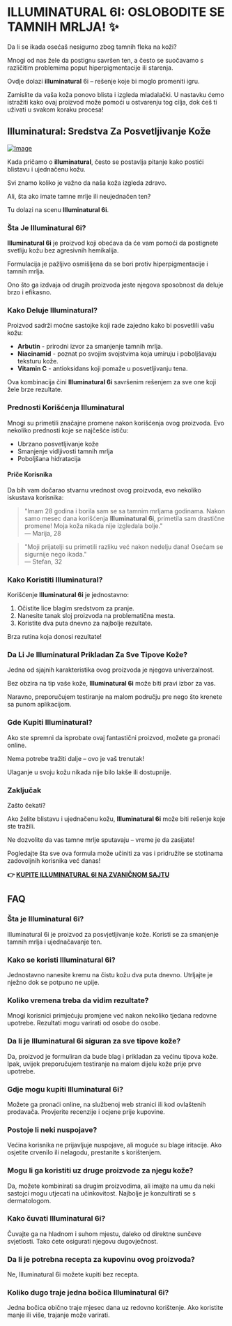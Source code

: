 # ILLUMINATURAL 6I: OSLOBODITE SE TAMNIH MRLJA! ✨

Da li se ikada osećaš nesigurno zbog tamnih fleka na koži? 

Mnogi od nas žele da postignu savršen ten, a često se suočavamo s različitim problemima poput hiperpigmentacije ili starenja. 

Ovdje dolazi **illuminatural** 6i – rešenje koje bi moglo promeniti igru. 

Zamislite da vaša koža ponovo blista i izgleda mladalački. U nastavku ćemo istražiti kako ovaj proizvod može pomoći u ostvarenju tog cilja, dok ćeš ti uživati u svakom koraku procesa!

## Illuminatural: Sredstva Za Posvetljivanje Kože 

[![Image](https://www2.sellhealth.com/113/illuminatural_468x80.gif)](https://gchaffi.com/gZjo0hIt)

Kada pričamo o **illuminatural**, često se postavlja pitanje kako postići blistavu i ujednačenu kožu. 

Svi znamo koliko je važno da naša koža izgleda zdravo.

Ali, šta ako imate tamne mrlje ili neujednačen ten?

Tu dolazi na scenu **Illuminatural 6i**. 

### Šta Je Illuminatural 6i?

**Illuminatural 6i** je proizvod koji obećava da će vam pomoći da postignete svetliju kožu bez agresivnih hemikalija. 

Formulacija je pažljivo osmišljena da se bori protiv hiperpigmentacije i tamnih mrlja.

Ono što ga izdvaja od drugih proizvoda jeste njegova sposobnost da deluje brzo i efikasno.

### Kako Deluje Illuminatural?

Proizvod sadrži moćne sastojke koji rade zajedno kako bi posvetlili vašu kožu:

- **Arbutin** - prirodni izvor za smanjenje tamnih mrlja.
- **Niacinamid** - poznat po svojim svojstvima koja umiruju i poboljšavaju teksturu kože.
- **Vitamin C** - antioksidans koji pomaže u posvetljivanju tena.

Ova kombinacija čini **Illuminatural 6i** savršenim rešenjem za sve one koji žele brze rezultate.

### Prednosti Korišćenja Illuminatural

Mnogi su primetili značajne promene nakon korišćenja ovog proizvoda. Evo nekoliko prednosti koje se najčešće ističu:

- Ubrzano posvetljivanje kože
- Smanjenje vidljivosti tamnih mrlja
- Poboljšana hidratacija

#### Priče Korisnika

Da bih vam dočarao stvarnu vrednost ovog proizvoda, evo nekoliko iskustava korisnika:

> "Imam 28 godina i borila sam se sa tamnim mrljama godinama. Nakon samo mesec dana korišćenja **Illuminatural 6i**, primetila sam drastične promene! Moja koža nikada nije izgledala bolje."  
> — Marija, 28

> "Moji prijatelji su primetili razliku već nakon nedelju dana! Osećam se sigurnije nego ikada."  
> — Stefan, 32

### Kako Koristiti Illuminatural?

Korišćenje **Illuminatural 6i** je jednostavno:

1. Očistite lice blagim sredstvom za pranje.
2. Nanesite tanak sloj proizvoda na problematična mesta.
3. Koristite dva puta dnevno za najbolje rezultate.

Brza rutina koja donosi rezultate!

### Da Li Je Illuminatural Prikladan Za Sve Tipove Kože?

Jedna od sjajnih karakteristika ovog proizvoda je njegova univerzalnost. 

Bez obzira na tip vaše kože, **Illuminatural 6i** može biti pravi izbor za vas.

Naravno, preporučujem testiranje na malom području pre nego što krenete sa punom aplikacijom.

### Gde Kupiti Illuminatural?

Ako ste spremni da isprobate ovaj fantastični proizvod, možete ga pronaći online. 

Nema potrebe tražiti dalje – ovo je vaš trenutak!

Ulaganje u svoju kožu nikada nije bilo lakše ili dostupnije.

### Zaključak

Zašto čekati? 

Ako želite blistavu i ujednačenu kožu, **Illuminatural 6i** može biti rešenje koje ste tražili.

Ne dozvolite da vas tamne mrlje sputavaju – vreme je da zasijate!

Pogledajte šta sve ova formula može učiniti za vas i pridružite se stotinama zadovoljnih korisnika već danas!



**👉 [KUPITE ILLUMINATURAL 6I NA ZVANIČNOM SAJTU](https://gchaffi.com/gZjo0hIt)**

## FAQ

### Šta je Illuminatural 6i?
Illuminatural 6i je proizvod za posvjetljivanje kože. Koristi se za smanjenje tamnih mrlja i ujednačavanje ten.

### Kako se koristi Illuminatural 6i?
Jednostavno nanesite kremu na čistu kožu dva puta dnevno. Utrljajte je nježno dok se potpuno ne upije.

### Koliko vremena treba da vidim rezultate?
Mnogi korisnici primjećuju promjene već nakon nekoliko tjedana redovne upotrebe. Rezultati mogu varirati od osobe do osobe.

### Da li je Illuminatural 6i siguran za sve tipove kože?
Da, proizvod je formuliran da bude blag i prikladan za većinu tipova kože. Ipak, uvijek preporučujem testiranje na malom dijelu kože prije prve upotrebe.

### Gdje mogu kupiti Illuminatural 6i?
Možete ga pronaći online, na službenoj web stranici ili kod ovlaštenih prodavača. Provjerite recenzije i ocjene prije kupovine.

### Postoje li neki nuspojave?
Većina korisnika ne prijavljuje nuspojave, ali moguće su blage iritacije. Ako osjetite crvenilo ili nelagodu, prestanite s korištenjem.

### Mogu li ga koristiti uz druge proizvode za njegu kože?
Da, možete kombinirati sa drugim proizvodima, ali imajte na umu da neki sastojci mogu utjecati na učinkovitost. Najbolje je konzultirati se s dermatologom.

### Kako čuvati Illuminatural 6i?
Čuvajte ga na hladnom i suhom mjestu, daleko od direktne sunčeve svjetlosti. Tako ćete osigurati njegovu dugovječnost.

### Da li je potrebna recepta za kupovinu ovog proizvoda?
Ne, Illuminatural 6i možete kupiti bez recepta. 

### Koliko dugo traje jedna bočica Illuminatural 6i?
Jedna bočica obično traje mjesec dana uz redovno korištenje. Ako koristite manje ili više, trajanje može varirati.